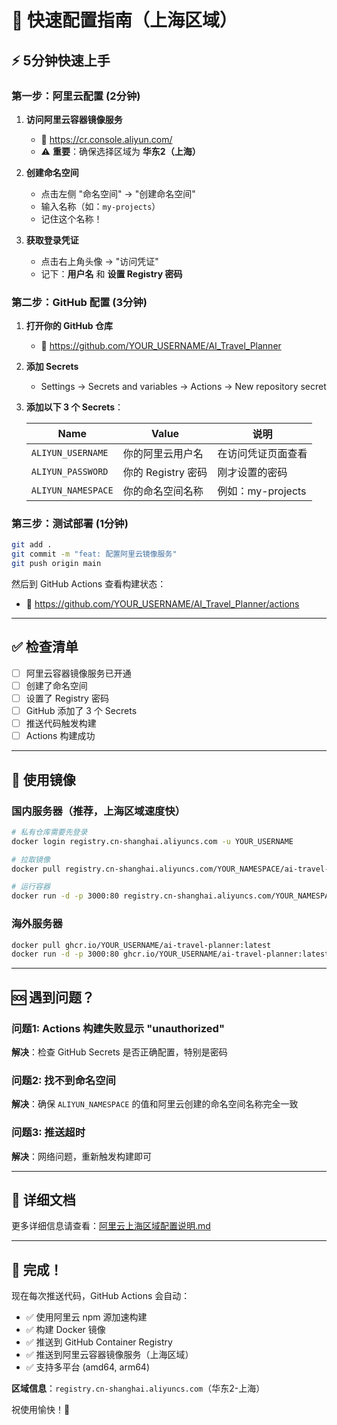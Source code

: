 # 🚀 快速配置指南（上海区域）

## ⚡ 5分钟快速上手

### 第一步：阿里云配置 (2分钟)

1. **访问阿里云容器镜像服务**
   - 🔗 <https://cr.console.aliyun.com/>
   - ⚠️ **重要**：确保选择区域为 **华东2（上海）**

2. **创建命名空间**
   - 点击左侧 "命名空间" → "创建命名空间"
   - 输入名称（如：`my-projects`）
   - 记住这个名称！

3. **获取登录凭证**
   - 点击右上角头像 → "访问凭证"
   - 记下：**用户名** 和 **设置 Registry 密码**

### 第二步：GitHub 配置 (3分钟)

1. **打开你的 GitHub 仓库**
   - 🔗 https://github.com/YOUR_USERNAME/AI_Travel_Planner

2. **添加 Secrets**
   - Settings → Secrets and variables → Actions → New repository secret
   
3. **添加以下 3 个 Secrets**：

   | Name | Value | 说明 |
   |------|-------|------|
   | `ALIYUN_USERNAME` | 你的阿里云用户名 | 在访问凭证页面查看 |
   | `ALIYUN_PASSWORD` | 你的 Registry 密码 | 刚才设置的密码 |
   | `ALIYUN_NAMESPACE` | 你的命名空间名称 | 例如：my-projects |

### 第三步：测试部署 (1分钟)

```bash
git add .
git commit -m "feat: 配置阿里云镜像服务"
git push origin main
```

然后到 GitHub Actions 查看构建状态：
- 🔗 https://github.com/YOUR_USERNAME/AI_Travel_Planner/actions

---

## ✅ 检查清单

- [ ] 阿里云容器镜像服务已开通
- [ ] 创建了命名空间
- [ ] 设置了 Registry 密码
- [ ] GitHub 添加了 3 个 Secrets
- [ ] 推送代码触发构建
- [ ] Actions 构建成功

---

## 🎯 使用镜像

### 国内服务器（推荐，上海区域速度快）

```bash
# 私有仓库需要先登录
docker login registry.cn-shanghai.aliyuncs.com -u YOUR_USERNAME

# 拉取镜像
docker pull registry.cn-shanghai.aliyuncs.com/YOUR_NAMESPACE/ai-travel-planner:latest

# 运行容器
docker run -d -p 3000:80 registry.cn-shanghai.aliyuncs.com/YOUR_NAMESPACE/ai-travel-planner:latest
```

### 海外服务器

```bash
docker pull ghcr.io/YOUR_USERNAME/ai-travel-planner:latest
docker run -d -p 3000:80 ghcr.io/YOUR_USERNAME/ai-travel-planner:latest
```

---

## 🆘 遇到问题？

### 问题1: Actions 构建失败显示 "unauthorized"
**解决**：检查 GitHub Secrets 是否正确配置，特别是密码

### 问题2: 找不到命名空间
**解决**：确保 `ALIYUN_NAMESPACE` 的值和阿里云创建的命名空间名称完全一致

### 问题3: 推送超时
**解决**：网络问题，重新触发构建即可

---

## 📖 详细文档

更多详细信息请查看：[阿里云上海区域配置说明.md](./阿里云上海区域配置说明.md)

---

## 🎉 完成！

现在每次推送代码，GitHub Actions 会自动：
- ✅ 使用阿里云 npm 源加速构建
- ✅ 构建 Docker 镜像
- ✅ 推送到 GitHub Container Registry
- ✅ 推送到阿里云容器镜像服务（上海区域）
- ✅ 支持多平台 (amd64, arm64)

**区域信息**：`registry.cn-shanghai.aliyuncs.com`（华东2-上海）

祝使用愉快！🎊
